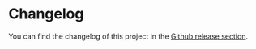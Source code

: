 # Changelog

You can find the changelog of this project in the [Github release section](https://github.com/best-of-lists/best-of-generator/releases).
